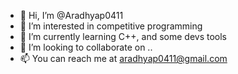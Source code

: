 - 👋 Hi, I’m @Aradhyap0411
- 👀 I’m interested in competitive programming
- 🌱 I’m currently learning C++, and some devs tools
- 💞️ I’m looking to collaborate on ..
- 📫 You can reach me at aradhyap0411@gmail.com

<!---
Aradhyap0411/Aradhyap0411 is a ✨ special ✨ repository because its `README.md` (this file) appears on your GitHub profile.
You can click the Preview link to take a look at your changes.
--->
